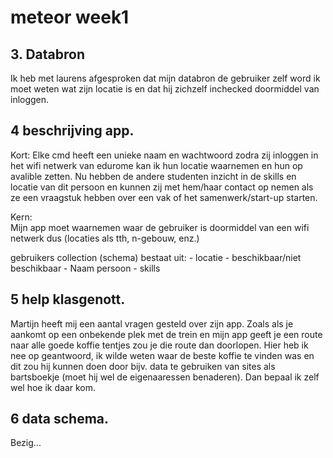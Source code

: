 # meteor week1

## 3. Databron
Ik heb met laurens afgesproken dat mijn databron de gebruiker zelf word ik moet weten wat zijn locatie is en dat hij zichzelf inchecked doormiddel van inloggen. 

## 4 beschrijving app.
Kort: Elke cmd heeft een unieke naam en wachtwoord zodra zij inloggen in het wifi netwerk van edurome kan ik hun locatie waarnemen en hun op avalible zetten. Nu hebben de andere studenten inzicht in de skills en locatie van dit persoon en kunnen zij met hem/haar contact op nemen als ze een vraagstuk hebben over een vak of het samenwerk/start-up starten. 

Kern:  
Mijn app moet waarnemen waar de gebruiker is doormiddel van een wifi netwerk dus (locaties als tth, n-gebouw, enz.)

gebruikers collection (schema) bestaat uit:
	- locatie
	- beschikbaar/niet beschikbaar
	- Naam persoon
	- skills 
	
## 5 help klasgenott. 
Martijn heeft mij een aantal vragen gesteld over zijn app. 
Zoals als je aankomt op een onbekende plek met de trein en mijn app geeft je een route naar alle goede koffie tentjes zou je die route dan doorlopen. Hier heb ik nee op geantwoord, ik wilde weten waar de beste koffie te vinden was en dit zou hij kunnen doen door bijv. data te gebruiken van sites als bartsboekje (moet hij wel de eigenaaressen benaderen). Dan bepaal ik zelf wel hoe ik daar kom. 

## 6 data schema.
Bezig...  
  